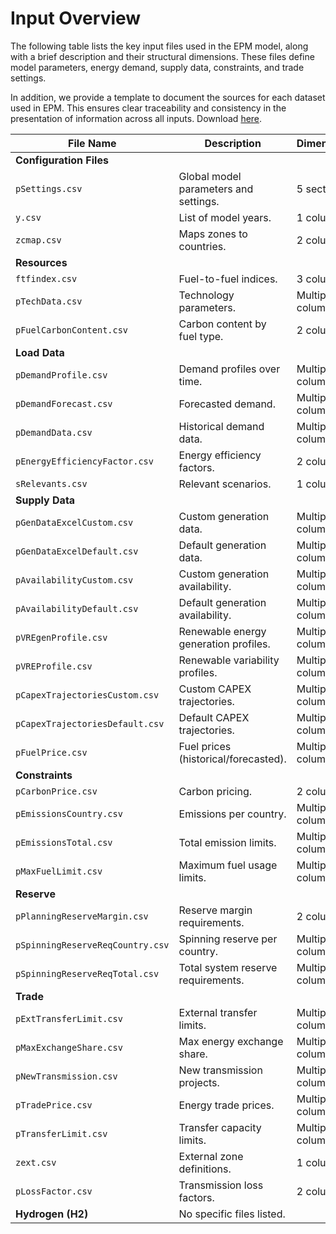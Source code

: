 # Input Overview

The following table lists the key input files used in the EPM model, along with a brief description and their structural dimensions. These files define model parameters, energy demand, supply data, constraints, and trade settings.

In addition, we provide a template to document the sources for each dataset used in EPM. This ensures clear traceability and consistency in the presentation of information across all inputs.
Download [here](dwld/Template_Data_Source.xlsx).


| File Name                         | Description                                           | Dimensions           |
|-----------------------------------|-------------------------------------------------------|----------------------|
| **Configuration Files**           |                                                       |                      |
| `pSettings.csv`                   | Global model parameters and settings.                | 5 sections           |
| `y.csv`                           | List of model years.                                 | 1 column             |
| `zcmap.csv`                       | Maps zones to countries.                             | 2 columns            |
| **Resources**                     |                                                       |                      |
| `ftfindex.csv`                    | Fuel-to-fuel indices.                                | 3 columns            |
| `pTechData.csv`                   | Technology parameters.                               | Multiple columns     |
| `pFuelCarbonContent.csv`          | Carbon content by fuel type.                        | 2 columns            |
| **Load Data**                     |                                                       |                      |
| `pDemandProfile.csv`              | Demand profiles over time.                          | Multiple columns     |
| `pDemandForecast.csv`             | Forecasted demand.                                  | Multiple columns     |
| `pDemandData.csv`                 | Historical demand data.                             | Multiple columns     |
| `pEnergyEfficiencyFactor.csv`     | Energy efficiency factors.                          | 2 columns            |
| `sRelevants.csv`                  | Relevant scenarios.                                 | 1 column             |
| **Supply Data**                   |                                                       |                      |
| `pGenDataExcelCustom.csv`         | Custom generation data.                            | Multiple columns     |
| `pGenDataExcelDefault.csv`        | Default generation data.                           | Multiple columns     |
| `pAvailabilityCustom.csv`         | Custom generation availability.                    | Multiple columns     |
| `pAvailabilityDefault.csv`        | Default generation availability.                   | Multiple columns     |
| `pVREgenProfile.csv`              | Renewable energy generation profiles.              | Multiple columns     |
| `pVREProfile.csv`                 | Renewable variability profiles.                    | Multiple columns     |
| `pCapexTrajectoriesCustom.csv`    | Custom CAPEX trajectories.                         | Multiple columns     |
| `pCapexTrajectoriesDefault.csv`   | Default CAPEX trajectories.                        | Multiple columns     |
| `pFuelPrice.csv`                  | Fuel prices (historical/forecasted).              | Multiple columns     |
| **Constraints**                   |                                                       |                      |
| `pCarbonPrice.csv`                | Carbon pricing.                                    | 2 columns            |
| `pEmissionsCountry.csv`           | Emissions per country.                             | Multiple columns     |
| `pEmissionsTotal.csv`             | Total emission limits.                             | Multiple columns     |
| `pMaxFuelLimit.csv`               | Maximum fuel usage limits.                        | Multiple columns     |
| **Reserve**                       |                                                       |                      |
| `pPlanningReserveMargin.csv`      | Reserve margin requirements.                      | 2 columns            |
| `pSpinningReserveReqCountry.csv`  | Spinning reserve per country.                     | Multiple columns     |
| `pSpinningReserveReqTotal.csv`    | Total system reserve requirements.                | Multiple columns     |
| **Trade**                         |                                                       |                      |
| `pExtTransferLimit.csv`           | External transfer limits.                         | Multiple columns     |
| `pMaxExchangeShare.csv`           | Max energy exchange share.                        | Multiple columns     |
| `pNewTransmission.csv`            | New transmission projects.                        | Multiple columns     |
| `pTradePrice.csv`                 | Energy trade prices.                              | Multiple columns     |
| `pTransferLimit.csv`              | Transfer capacity limits.                         | Multiple columns     |
| `zext.csv`                        | External zone definitions.                        | 1 column             |
| `pLossFactor.csv`                 | Transmission loss factors.                        | 2 columns            |
| **Hydrogen (H2)**                 | No specific files listed.                          |                      |



